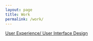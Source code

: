 ```yaml
---
layout: page
title: Work
permalink: /work/
---
```


<a href="work/ux/">User Experience/ User Interface Design</a>
